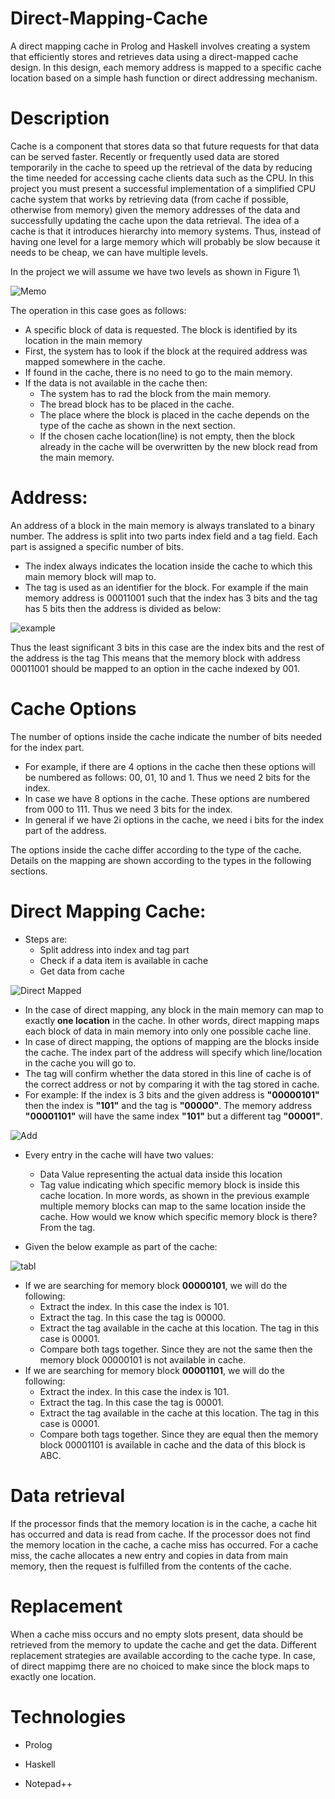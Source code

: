 # Direct-Mapping-Cache
A direct mapping cache in Prolog and Haskell involves creating a system that efficiently stores and retrieves data using a direct-mapped cache design. In this design, each memory address is mapped to a specific cache location based on a simple hash function or direct addressing mechanism.

# Description
Cache is a component that stores data so that future requests for that data can be served faster. Recently or frequently used data are stored temporarily in the cache to speed up the retrieval of the data by reducing the time needed for accessing cache clients data such as the CPU. In this project you must present a successful implementation of a simplified CPU cache system that works by retrieving data (from cache if possible, otherwise from memory) given the memory addresses of the data and successfully updating the cache upon the data retrieval. The idea of a cache is that it introduces hierarchy into memory systems. Thus, instead of having one level for a large memory which will probably be slow because it needs to be cheap, we can have multiple levels.

In the project we will assume we have two levels as shown in Figure 1\

![Memo](https://github.com/Khaledayman9/Direct-Mapping-Cache/assets/105018459/a84cf58a-9ef2-497d-b934-665150463681)


The operation in this case goes as follows:
 - A specific block of data is requested. The block is identified by its location in the main memory
 - First, the system has to look if the block at the required address was mapped somewhere in the cache.
 - If found in the cache, there is no need to go to the main memory.
 - If the data is not available in the cache then:
   - The system has to rad the block from the main memory.
   - The bread block has to be placed in the cache.
   - The place where the block is placed in the cache depends on the type of the cache as shown in the next section.
   - If the chosen cache location(line) is not empty, then the block already in the cache will be overwritten by the new block read from the main memory.


# Address:
An address of a block in the main memory is always translated to a binary number. The address is split into two parts index field and a tag field. Each part is assigned a specific number of bits. 
  - The index always indicates the location inside the cache to which this main memory block will map to.
   - The tag is used as an identifier for the block.
For example if the main memory address is 00011001 such that the index has 3 bits and the tag has 5 bits then the address is divided as below:

![example](https://github.com/Khaledayman9/Direct-Mapping-Cache/assets/105018459/ea877f53-dd7a-4b35-8302-9da0d34229df)

Thus the least significant 3 bits in this case are the index bits and the rest of the address is the tag This means that the memory block with address 00011001 should be mapped to an option in the cache indexed by 001.

# Cache Options

The number of options inside the cache indicate the number of bits needed for the index part.
  - For example, if there are 4 options in the cache then these options will be numbered as follows: 00, 01, 10 and 1. Thus we need 2 bits for the index.
  - In case we have 8 options in the cache. These options are numbered from 000 to 111. Thus we need 3 bits for the index.
  - In general if we have 2i options in the cache, we need i bits for the index part of the address.
  
The options inside the cache differ according to the type of the cache. Details on the mapping are shown according to the types in the following sections.


# Direct Mapping Cache:

- Steps are:
  - Split address into index and tag part
  - Check if a data item is available in cache
  - Get data from cache

![Direct Mapped](https://github.com/Khaledayman9/Direct-Mapping-Cache/assets/105018459/82b39518-798b-4a76-bd0f-d059aa16b4c7)

- In the case of direct mapping, any block in the main memory can map to exactly **one location** in the cache. In other words, direct mapping maps each block of data in main memory into only one possible cache line. 
- In case of direct mapping, the options of mapping are the blocks inside the cache. The index part of the address will specify which line/location in the cache you will go to.
- The tag will confirm whether the data stored in this line of cache is of the correct address or not by comparing it with the tag stored in cache.
- For example: If the index is 3 bits and the given address is **"00000101"** then the index is **"101"** and the tag is **"00000"**. The memory address **"00001101"** will
 have the same index **"101"** but a different tag **"00001"**.

![Add](https://github.com/Khaledayman9/Direct-Mapping-Cache/assets/105018459/dea55ac8-cad2-42b7-ba0a-312db5b444e4)

- Every entry in the cache will have two values:
  - Data Value representing the actual data inside this location
  - Tag value indicating which specific memory block is inside this cache location. In more words, as shown in the previous example multiple memory blocks can map to the same location inside the cache. How would we know which specific memory block is there? From the tag.
  
- Given the below example as part of the cache:
  
![tabl](https://github.com/Khaledayman9/Direct-Mapping-Cache/assets/105018459/80841edd-83d9-44b8-8777-a6cb962af759)

- If we are searching for memory block **00000101**, we will do the following:
  - Extract the index. In this case the index is 101.
  - Extract the tag. In this case the tag is 00000.
  - Extract the tag available in the cache at this location. The tag in this case is 00001.
  - Compare both tags together. Since they are not the same then the memory block 00000101 is not available in cache.
- If we are searching for memory block **00001101**, we will do the following:
  - Extract the index. In this case the index is 101.
  - Extract the tag. In this case the tag is 00001.
  - Extract the tag available in the cache at this location. The tag in this case is 00001.
  - Compare both tags together. Since they are equal then the memory block 00001101 is available in cache and the data of this block is ABC.
 

# Data retrieval
If the processor finds that the memory location is in the cache, a cache hit has occurred and data is read from cache. If the processor does not find the memory location in the cache, a cache miss has occurred. For a cache miss, the cache allocates a new entry and copies in data from main memory, then the request is fulfilled from the contents of the cache.

# Replacement
When a cache miss occurs and no empty slots present, data should be retrieved from the memory to update the cache and get the data. Different replacement strategies are available according to the cache type. In case, of direct mappimg there are no choiced to make since the block maps to exactly one location. 

# Technologies
- Prolog
  
- Haskell
  
- Notepad++
